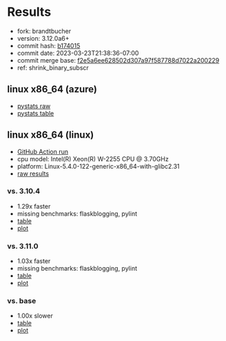 # Results

- fork: brandtbucher
- version: 3.12.0a6+
- commit hash: [b174015](https://github.com/brandtbucher/cpython/commit/b174015)
- commit date: 2023-03-23T21:38:36-07:00
- commit merge base: [f2e5a6ee628502d307a97f587788d7022a200229](https://github.com/brandtbucher/cpython/commit/f2e5a6ee628502d307a97f587788d7022a200229)
- ref: shrink_binary_subscr

## linux x86_64 (azure)

- [pystats raw](bm-20230323-azure-x86_64-brandtbucher-shrink_binary_subscr-3.12.0a6%2B-b174015-pystats.json)
- [pystats table](bm-20230323-azure-x86_64-brandtbucher-shrink_binary_subscr-3.12.0a6%2B-b174015-pystats.md)

## linux x86_64 (linux)

- [GitHub Action run](https://github.com/faster-cpython/benchmarking/actions/runs/4514597324)
- cpu model: Intel(R) Xeon(R) W-2255 CPU @ 3.70GHz
- platform: Linux-5.4.0-122-generic-x86_64-with-glibc2.31
- [raw results](bm-20230323-linux-x86_64-brandtbucher-shrink_binary_subscr-3.12.0a6%2B-b174015.json)

### vs. 3.10.4

- 1.29x faster
- missing benchmarks: flaskblogging, pylint
- [table](bm-20230323-linux-x86_64-brandtbucher-shrink_binary_subscr-3.12.0a6%2B-b174015-vs-3.10.4.md)
- [plot](bm-20230323-linux-x86_64-brandtbucher-shrink_binary_subscr-3.12.0a6%2B-b174015-vs-3.10.4.png)

### vs. 3.11.0

- 1.03x faster
- missing benchmarks: flaskblogging, pylint
- [table](bm-20230323-linux-x86_64-brandtbucher-shrink_binary_subscr-3.12.0a6%2B-b174015-vs-3.11.0.md)
- [plot](bm-20230323-linux-x86_64-brandtbucher-shrink_binary_subscr-3.12.0a6%2B-b174015-vs-3.11.0.png)

### vs. base

- 1.00x slower
- [table](bm-20230323-linux-x86_64-brandtbucher-shrink_binary_subscr-3.12.0a6%2B-b174015-vs-base.md)
- [plot](bm-20230323-linux-x86_64-brandtbucher-shrink_binary_subscr-3.12.0a6%2B-b174015-vs-base.png)

